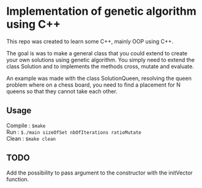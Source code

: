 # Implementation of genetic algorithm using C++

This repo was created to learn some C++, mainly OOP using C++.

The goal is was to make a general class that you could extend to create your own
solutions using genetic algorithm. You simply need to extend the class Solution
and to implements the methods cross, mutate and evaluate.

An example was made with the class SolutionQueen, resolving the queen problem
where on a chess board, you need to find a placement for N queens so that they
cannot take each other.

## Usage

Compile : ```$make```  
Run : ```$./main sizeOfSet nbOfIterations ratioMutate```  
Clean : ```$make clean```  

## TODO

Add the possibility to pass argument to the constructor with the initVector function.